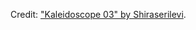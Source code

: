 Credit: ["Kaleidoscope 03" by Shiraserilevi](https://editor.p5js.org/Shiraserilevi/sketches/P5ZsJYW_P).
